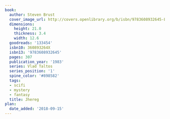```yaml
---
book:
  author: Steven Brust
  cover_image_url: http://covers.openlibrary.org/b/isbn/9783608932645-L.jpg
  dimensions:
    height: 21.0
    thickness: 3.4
    width: 12.6
  goodreads: '133454'
  isbn10: 360893264X
  isbn13: '9783608932645'
  pages: 307
  publication_year: '1983'
  series: Vlad Taltos
  series_position: '1'
  spine_color: '#898582'
  tags:
  - scifi
  - mystery
  - fantasy
  title: Jhereg
plan:
  date_added: '2018-09-15'
---
```

